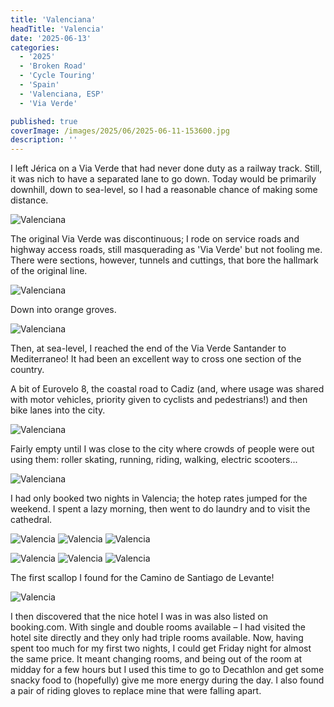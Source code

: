 ```yaml
---
title: 'Valenciana'
headTitle: 'Valencia'
date: '2025-06-13'
categories:
  - '2025'
  - 'Broken Road'
  - 'Cycle Touring'
  - 'Spain'
  - 'Valenciana, ESP'
  - 'Via Verde'

published: true
coverImage: /images/2025/06/2025-06-11-153600.jpg
description: ''
---
```


<script>
  import Img from '$lib/components/Img.svelte'
  import DayCardHGroup from '$lib/components/DayCardHGroup.svelte'
</script>

<section class="card">

<DayCardHGroup
  where="J&eacute;rica &ndash; Valencia"
  when="2025-06-11"
  distance="74.7 km, 246 m, 807.8 km to date"
/>

<p>I left J&eacute;rica on a Via Verde that had never done duty as a railway track. Still, it was nich to have a separated lane to go down. Today would be primarily downhill, down to sea-level, so I had a reasonable chance of making some distance.</p>

<div class="w-80">
  <Img
    src="/images/2025/06/2025-06-11-104718.jpg"
    alt="Valenciana"
  />
</div>

<p>The original Via Verde was discontinuous; I rode on service roads and highway access roads, still masquerading as 'Via Verde' but not fooling me. There were sections, however, tunnels and cuttings, that bore the hallmark of the original line.</p>

<div class="w-90">
  <Img
    src="/images/2025/06/2025-06-11-142403.jpg"
    alt="Valenciana"
  />
</div>

<p>Down into orange groves.</p>
<div class="w-80">
  <Img
    src="/images/2025/06/2025-06-11-153600.jpg"
    alt="Valenciana"
  />
</div>
<p>Then, at sea-level, I reached the end of the Via Verde Santander to Mediterraneo! It had been an excellent way to cross one section of the country. </p>

<p>A bit of Eurovelo 8, the coastal road to Cadiz (and, where usage was shared with motor vehicles, priority given to cyclists and pedestrians!) and then bike lanes into the city. </p>
<Img
  src="/images/2025/06/2025-06-11-155522.jpg"
  alt="Valenciana"
/>

<p>Fairly empty until I was close to the city where crowds of people were out using them: roller skating, running, riding, walking, electric scooters...</p>
<Img
  src="/images/2025/06/2025-06-11-172024.jpg"
  alt="Valenciana"
/>

<DayCardHGroup
  where="Valencia"
  when="2025-06-12"
/>

<p>I had only booked two nights in Valencia; the hotep rates jumped for the weekend. I spent a lazy morning, then went to do laundry and to visit the cathedral. </p>

<Img
  src="/images/2025/06/2025-06-12-155548.jpg"
  alt="Valencia"
  caption="Valencia Cathedral"
/>
<Img
  src="/images/2025/06/2025-06-12-160951.jpg"
  alt="Valencia"
  caption="Inside the cathedral"
/>
<Img
  src="/images/2025/06/2025-06-12-161104.jpg"
  alt="Valencia"
/>

<!-- <Img
  src="/images/2025/06/2025-06-12-161538.jpg"
  alt="Valencia"
/> -->

<Img
  src="/images/2025/06/2025-06-12-161615.jpg"
  alt="Valencia"
/>
<Img
  src="/images/2025/06/2025-06-12-171611.jpg"
  alt="Valencia"
/>
<Img
  src="/images/2025/06/2025-06-12-181113.jpg"
  alt="Valencia"
/>

<p>The first scallop I found for the Camino de Santiago de Levante!</p>
<Img
  src="/images/2025/06/2025-06-12-181506.jpg"
  alt="Valencia"
/>

<p>I then discovered that the nice hotel I was in was also listed on booking.com. With single and double rooms available &ndash; I had visited the hotel site directly and they only had triple rooms available. Now, having spent too much for my first two nights, I could get Friday night for almost the same price. It meant changing rooms, and being out of the room at midday for a few hours but I used this time to go to Decathlon and get some snacky food to (hopefully) give me more energy during the day. I also found a pair of riding gloves to replace mine that were falling apart.</p>

</section>

